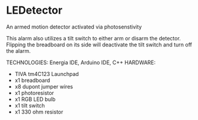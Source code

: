 # LEDetector
An armed motion detector activated via photosenstivity

This alarm also utilizes a tilt switch to either arm or disarm the detector. 
Flipping the breadboard on its side will deactivate the tilt switch and turn 
off the alarm.

TECHNOLOGIES: Energia IDE, Arduino IDE, C++
HARDWARE:
- TIVA tm4C123 Launchpad
- x1 breadboard
- x8 dupont jumper wires
- x1 photoresistor
- x1 RGB LED bulb
- x1 tilt switch
- x1 330 ohm resistor
